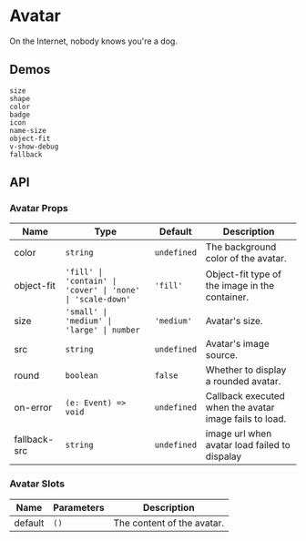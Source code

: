 # Avatar

On the Internet, nobody knows you're a dog.

## Demos

```demo
size
shape
color
badge
icon
name-size
object-fit
v-show-debug
fallback
```

## API

### Avatar Props

| Name | Type | Default | Description |
| --- | --- | --- | --- |
| color | `string` | `undefined` | The background color of the avatar. |
| object-fit | `'fill' \| 'contain' \| 'cover' \| 'none' \| 'scale-down'` | `'fill'` | Object-fit type of the image in the container. |
| size | `'small' \| 'medium' \| 'large' \| number` | `'medium'` | Avatar's size. |
| src | `string` | `undefined` | Avatar's image source. |
| round | `boolean` | `false` | Whether to display a rounded avatar. |
| on-error | `(e: Event) => void` | `undefined` | Callback executed when the avatar image fails to load. |
| fallback-src | `string` | `undefined` | image url when avatar load failed to dispalay |

### Avatar Slots

| Name    | Parameters | Description                |
| ------- | ---------- | -------------------------- |
| default | `()`       | The content of the avatar. |
